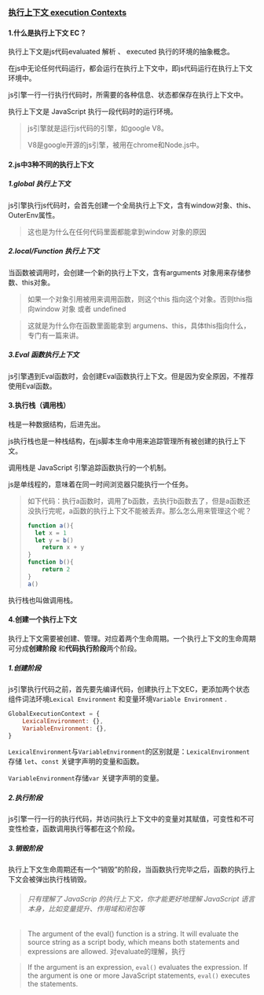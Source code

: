 ### [执行上下文 execution Contexts](https://tc39.es/ecma262/#sec-execution-contexts)

#### 1.什么是执行上下文 EC？

执行上下文是js代码evaluated 解析 、 executed 执行的环境的抽象概念。

在js中无论任何代码运行，都会运行在执行上下文中，即js代码运行在执行上下文环境中。

js引擎一行一行执行代码时，所需要的各种信息、状态都保存在执行上下文中。

执行上下文是 JavaScript 执行一段代码时的运行环境。

> js引擎就是运行js代码的引擎，如google V8。
>
> V8是google开源的js引擎，被用在chrome和Node.js中。
>

#### 2.js中3种不同的执行上下文

##### 1.global  执行上下文

js引擎执行js代码时，会首先创建一个全局执行上下文，含有window对象、this、OuterEnv属性。

> 这也是为什么在任何代码里面都能拿到window 对象的原因

##### 2.local/Function 执行上下文

当函数被调用时，会创建一个新的执行上下文，含有arguments 对象用来存储参数、this对象。

> 如果一个对象引用被用来调用函数，则这个this 指向这个对象。否则this指向window 对象 或者 undefined

> 这就是为什么你在函数里面能拿到 argumens、this，具体this指向什么，专门有一篇来讲。

##### 3.Eval 函数执行上下文

js引擎遇到Eval函数时，会创建Eval函数执行上下文。但是因为安全原因，不推荐使用Eval函数。

#### 3.执行栈（调用栈）

栈是一种数据结构，后进先出。

js执行栈也是一种栈结构，在js脚本生命中用来追踪管理所有被创建的执行上下文。

调用栈是 JavaScript 引擎追踪函数执行的一个机制。

js是单线程的，意味着在同一时间浏览器只能执行一个任务。

> 如下代码：执行a函数时，调用了b函数，去执行b函数去了，但是a函数还没执行完呢，a函数的执行上下文不能被丢弃。那么怎么用来管理这个呢？
>
> ```javascript
> function a(){
> 	let x = 1
> 	let y = b()
>     return x + y
> }
> function b(){
>     return 2
> }
> a()
> ```

执行栈也叫做调用栈。

#### 4.创建一个执行上下文

执行上下文需要被创建、管理。对应着两个生命周期。一个执行上下文的生命周期可分成**创建阶段** 和**代码执行阶段**两个阶段。

##### 1.创建阶段

js引擎执行代码之前，首先要先编译代码，创建执行上下文EC，更添加两个状态组件词法环境`Lexical Environment` 和变量环境`Variable Environment` .

```javascript
GlobalExecutionContext = {
    LexicalEnvironment: {},
    VariableEnvironment: {},
}
```

`LexicalEnvironment`与`VariableEnvironment`的区别就是：`LexicalEnvironment`存储 `let`、`const` 关键字声明的变量和函数。

`VariableEnvironment`存储`var` 关键字声明的变量。

##### 2.执行阶段

js引擎一行一行的执行代码，并访问执行上下文中的变量对其赋值，可变性和不可变性检查，函数调用执行等都在这个阶段。

##### 3.销毁阶段

执行上下文生命周期还有一个“销毁”的阶段，当函数执行完毕之后，函数的执行上下文会被弹出执行栈销毁。





> ###### 只有理解了 JavaScrip 的执行上下文，你才能更好地理解 JavaScript 语言本身，比如变量提升、作用域和闭包等

[1]: https://stackoverflow.com/questions/49832187/how-to-understand-js-realms	"how to understand js realms"
[2]: https://tc39.es/ecma262/#sec-executable-code-and-execution-contexts	"ecma262 2023 执行代码与执行环境"
[3]: https://www.atatus.com/blog/javascript-execution-context/	"js中的执行上下文"
[4]: https://exploringjs.com/impatient-js/ch_dynamic-code-evaluation.html	"动态生成可执行代码 evaluation "
[5]: https://developer.mozilla.org/en-US/docs/Web/JavaScript/Reference/Global_Objects/eval	" eval MDN"

> The argument of the eval() function is a string.  It will evaluate the source string as a script body, which means both statements and expressions are allowed. 对evaluate的理解，执行 

[6]: https://blog.bitsrc.io/understanding-execution-context-and-execution-stack-in-javascript-1c9ea8642dd0	"执行上线文、执行栈"
[7]: https://betterprogramming.pub/understanding-context-scope-execution-context-and-8-different-this-value-in-javascript-3366f2ecac6f
[8]: https://www.w3schools.com/jsref/jsref_eval.asp	" eval"

> If the argument is an expression, `eval()` evaluates the expression. If the argument is one or more JavaScript statements, `eval()` executes the statements.

[9]: https://medium.com/@valentinog/javascript-what-is-the-execution-context-what-is-the-call-stack-bd23c78f10d1	"什么是执行上下文？什么是调用栈？"
[10]: https://levelup.gitconnected.com/learn-javascript-fundamentals-scope-context-execution-context-9fe8673b3164
[11]: https://stackoverflow.com/questions/9384758/what-is-the-execution-context-in-javascript-exactly

